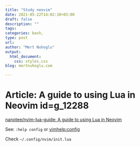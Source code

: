 ```yaml
---
title: "Study neovim"
date: 2021-05-22T14:02:10+03:00 
draft: false
description: ""
tags:
categories: bash, 
type: post
url:
author: "Mert Nuhoglu"
output:
  html_document:
    css: styles.css
blog: mertnuhoglu.com

---
```


# Article: A guide to using Lua in Neovim id=g_12288

[nanotee/nvim-lua-guide: A guide to using Lua in Neovim](https://github.com/nanotee/nvim-lua-guide)

See: `:help config` or <vimhelp:config>

Check `~/.config/nvim/init.lua`


